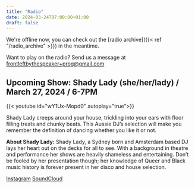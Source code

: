 ```yaml
---
title: "Radio"
date: 2024-03-24T07:00:00+01:00
draft: false
---
```

We're offline now, you can check out the [radio archive]({{< ref "/radio_archive" >}}) in the meantime.

Want to play on the radio? Send us a message at <frontleftbythespeaker+prog@gmail.com>


## Upcoming Show: Shady Lady (she/her/lady) / March 27, 2024 / 6-7PM
{{< youtube id="wY1Ux-Mopd0" autoplay="true">}}

Shady Lady creeps around your house, trickling into your ears with floor filling treats and chunky beats. This Aussie DJ’s selection will make you remember the definition of dancing whether you like it or not.

**About Shady Lady:**
Shady Lady, a Sydney born and Amsterdam based DJ lays her heart out on the decks for all to see. With a background in theatre and performance her shows are heavily shameless and entertaining. Don’t be fooled by her presentation though; her knowledge of Queer and Black music history is forever present in her disco and house selection.


[Instagram](https://www.instagram.com/shadylady_bec/)
[SoundCloud](https://on.soundcloud.com/DZmYg4kaUfqq4xJp8)
